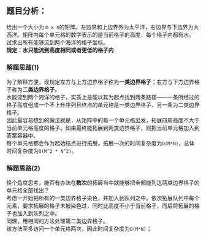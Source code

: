 ## 题目分析：
给出一个大小为 `m x n`的矩阵。左边界和上边界外为太平洋，右边界与下边界为大西洋。矩阵内每个单元格的数字表示的是当前格子的高度，每个格子内都有水。  
试求出所有能够流到两个海洋的格子坐标。  
**规定：水只能流到高度相同或者更低的格子内**
### 解题思路(1)  
为了解释方便，现规定左方与上方边界格子称为**一类边界格子**；右方与下方边界格子称为**二类边界格子**。  
水能流到两个海洋的格子，实质上是能以其为起点找到两条路径——一条所经过的格子高度组成一个不上升序列且终点的单元格是一类边界格子、另一条为二类边界格子。  
因此最容易想到的做法就是，从矩阵中的每一个单元格出发，拓展四周高度不大于当前单元格高度的格子。如果最终能拓展到两类边界格子，则把当前单元格加入到答案容器中。  
每个单元格都会作为起始结点进行拓展，拓展一次的时间复杂度为`O(M*N)`，总体时间复杂度为`O(M^2 * N^2)`。
### 解题思路(2)
换个角度思考，能否有办法在**数次**的拓展当中就能够把全部能到达两类边界格子的单元格全部找出？  
考虑一开始把所有的一类边界格子染色，并加入到队列之中。依次拓展队列中每个元素，要求拓展的格子未被染色过，同时比高度不小于当前格子，而后将拓展的格子也加入到队列之中。  
同理，用相同的方法处理第二类边界格子。  
该方法至多访问一个单元格两次，因此时间复杂度为`O(M*N)`；
